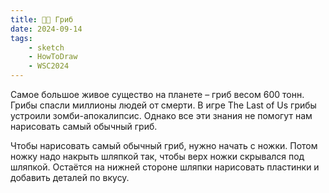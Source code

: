 ```yaml
---
title: 🍄‍🟫 Гриб
date: 2024-09-14
tags:
    - sketch
    - HowToDraw
    - WSC2024
---
```


Самое большое живое существо на планете – гриб весом 600 тонн. Грибы спасли миллионы людей от смерти. В игре The Last of Us грибы устроили зомби-апокалипсис. Однако все эти знания не помогут нам нарисовать самый обычный гриб.

Чтобы нарисовать самый обычный гриб, нужно начать с ножки. Потом ножку надо накрыть шляпкой так, чтобы верх ножки скрывался под шляпкой. Остаётся на нижней стороне шляпки нарисовать пластинки и добавить деталей по вкусу.
